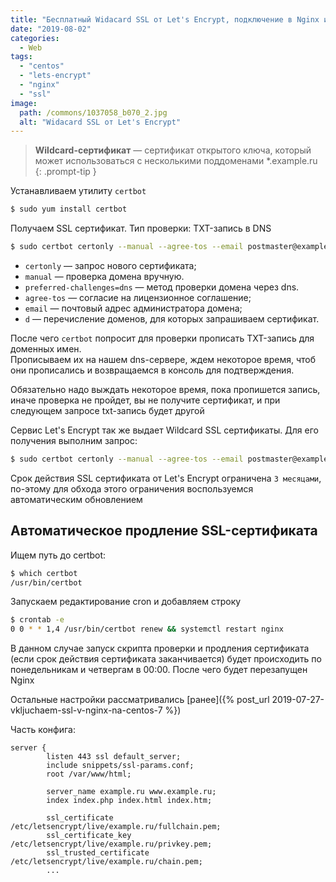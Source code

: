 ```yaml
---
title: "Бесплатный Widacard SSL от Let's Encrypt, подключение в Nginx и авто обновление на Centos 7"
date: "2019-08-02"
categories: 
  - Web
tags: 
  - "centos"
  - "lets-encrypt"
  - "nginx"
  - "ssl"
image:
  path: /commons/1037058_b070_2.jpg
  alt: "Widacard SSL от Let's Encrypt"
---
```


> **Wildcard-сертификат** — сертификат открытого ключа, который может использоваться с несколькими поддоменами *.example.ru
{: .prompt-tip }

Устанавливаем утилиту `certbot`

```sh
$ sudo yum install certbot
```

Получаем SSL сертификат. Тип проверки: TXT-запись в DNS

```sh
$ sudo certbot certonly --manual --agree-tos --email postmaster@example.ru --preferred-challenges=dns -d example.ru -d www.example.ru
```
- `certonly` — запрос нового сертификата;
- `manual` — проверка домена вручную.
- `preferred-challenges=dns` — метод проверки домена через dns.
- `agree-tos` — согласие на лицензионное соглашение;
- `email` — почтовый адрес администратора домена;
- `d` — перечисление доменов, для которых запрашиваем сертификат.

После чего `certbot` попросит для проверки прописать TXT-запись для доменных имен.  
Прописываем их на нашем dns-сервере, ждем некоторое время, чтоб они прописались и возвращаемся в консоль для подтверждения.

Обязательно надо выждать некоторое время, пока пропишется запись, иначе проверка не пройдет, вы не получите сертификат, и при следующем запросе txt-запись будет другой

Сервис Let's Encrypt так же выдает Wildcard SSL сертификаты. Для его получения выполним запрос:

```sh
$ sudo certbot certonly --manual --agree-tos --email postmaster@example.ru --preferred-challenges=dns -d example.ru -d *.example.ru
```

Срок действия SSL сертификата от Let's Encrypt ограничена `3 месяцами`, по-этому для обхода этого ограничения воспользуемся автоматическим обновлением

## Автоматическое продление SSL-сертификата

Ищем путь до certbot:

```sh
$ which certbot
/usr/bin/certbot
```

Запускаем редактирование cron и добавляем строку

```sh
$ crontab -e
0 0 * * 1,4 /usr/bin/certbot renew && systemctl restart nginx
```

В данном случае запуск скрипта проверки и продления сертификата (если срок действия сертификата заканчивается) будет происходить по понедельникам и четвергам в 00:00. После чего будет перезапущен Nginx

Остальные настройки рассматривались [ранее]({% post_url 2019-07-27-vkljuchaem-ssl-v-nginx-na-centos-7 %})

Часть конфига:

```
server {
        listen 443 ssl default_server;
        include snippets/ssl-params.conf;
        root /var/www/html;

        server_name example.ru www.example.ru;
        index index.php index.html index.htm;

        ssl_certificate /etc/letsencrypt/live/example.ru/fullchain.pem;
        ssl_certificate_key /etc/letsencrypt/live/example.ru/privkey.pem;
        ssl_trusted_certificate /etc/letsencrypt/live/example.ru/chain.pem;
		...
```
